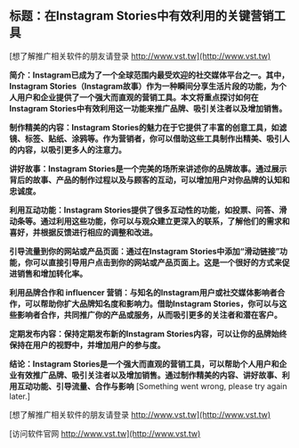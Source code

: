 ## **标题：在Instagram Stories中有效利用的关键营销工具**

[想了解推广相关软件的朋友请登录 http://www.vst.tw](http://www.vst.tw)

**简介：Instagram已成为了一个全球范围内最受欢迎的社交媒体平台之一。其中，Instagram Stories（Instagram故事）作为一种瞬间分享生活片段的功能，为个人用户和企业提供了一个强大而直观的营销工具。本文将重点探讨如何在Instagram Stories中有效利用这一功能来推广品牌、吸引关注者以及增加销售。**

**制作精美的内容：Instagram Stories的魅力在于它提供了丰富的创意工具，如滤镜、标签、贴纸、涂鸦等。作为营销者，你可以借助这些工具制作出精美、吸引人的内容，以吸引更多人的注意力。**

**讲好故事：Instagram Stories是一个完美的场所来讲述你的品牌故事。通过展示背后的故事、产品的制作过程以及与顾客的互动，可以增加用户对你品牌的认知和忠诚度。**

**利用互动功能：Instagram Stories提供了很多互动性的功能，如投票、问答、滑动条等。通过利用这些功能，你可以与观众建立更深入的联系，了解他们的需求和喜好，并根据反馈进行相应的调整和改进。**

**引导流量到你的网站或产品页面：通过在Instagram Stories中添加“滑动链接”功能，你可以直接引导用户点击到你的网站或产品页面上。这是一个很好的方式来促进销售和增加转化率。**

**利用品牌合作和 influencer 营销：与知名的Instagram用户或社交媒体影响者合作，可以帮助你扩大品牌知名度和影响力。借助Instagram Stories，你可以与这些影响者合作，共同推广你的产品或服务，从而吸引更多的关注者和潜在客户。**

**定期发布内容：保持定期发布新的Instagram Stories内容，可以让你的品牌始终保持在用户的视野中，并增加用户的参与度。**

**结论：Instagram Stories是一个强大而直观的营销工具，可以帮助个人用户和企业有效推广品牌、吸引关注者以及增加销售。通过制作精美的内容、讲好故事、利用互动功能、引导流量、合作与影响**
[Something went wrong, please try again later.]

[想了解推广相关软件的朋友请登录 http://www.vst.tw](http://www.vst.tw)


[访问软件官网 http://www.vst.tw](http://www.vst.tw)
